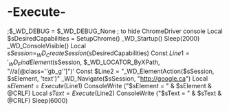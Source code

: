 # -Execute-
 ;$_WD_DEBUG = $_WD_DEBUG_None ; to hide ChromeDriver console  Local $sDesiredCapabilities = SetupChrome() _WD_Startup() Sleep(2000) _WD_ConsoleVisible() Local $sSession = _WD_CreateSession($sDesiredCapabilities)  Const $Line1 = '_WD_FindElement($sSession, $_WD_LOCATOR_ByXPath, "//a[@class=''gb_g'']")' Const $Line2 = "_WD_ElementAction($sSession, $sElement, 'text')"  _WD_Navigate($sSession, "http://google.ca") Local $sElement = Execute($Line1) ConsoleWrite ("$sElement = " &amp; $sElement &amp; @CRLF) Local $sText = Execute ($Line2) ConsoleWrite ("$sText = " &amp; $sText &amp; @CRLF) Sleep(6000)
